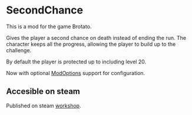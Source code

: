 # SecondChance

This is a mod for the game Brotato.

Gives the player a second chance on death instead of ending the run. The character keeps all the progress, allowing the player to build up to the challenge.

By default the player is protected up to including level 20.

Now with optional [ModOptions](https://steamcommunity.com/sharedfiles/filedetails/?id=2944608034) support for configuration.

## Accesible on steam

Published on steam [workshop](https://steamcommunity.com/sharedfiles/filedetails/?id=2960655078).
